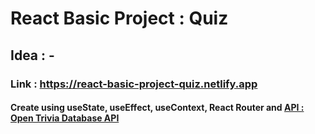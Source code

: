 # React Basic Project : Quiz

## Idea : -

### Link : https://react-basic-project-quiz.netlify.app

#### Create using useState, useEffect, useContext, React Router and [API : Open Trivia Database API](https://opentdb.com)
